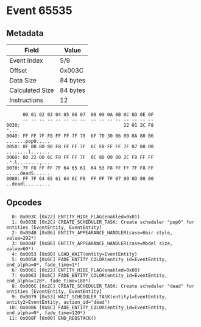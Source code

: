 # Event 65535

## Metadata

| Field           | Value    |
|-----------------|----------|
| Event Index     | 5/9      |
| Offset          | 0x003C   |
| Data Size       | 84 bytes |
| Calculated Size | 84 bytes |
| Instructions    | 12       |

```
      00 01 02 03 04 05 06 07  08 09 0A 0B 0C 0D 0E 0F
      -- -- -- -- -- -- -- --  -- -- -- -- -- -- -- --
0030:                                      22 01 2C F8              ".,.
0040: FF FF 7F F8 FF FF 7F 70  6F 70 30 B6 00 0A 80 B6  .......pop0.....
0050: 0F 0B 80 80 F8 FF FF 7F  6C F8 FF FF 7F 07 80 00  ........l.......
0060: 80 22 00 6C F8 FF FF 7F  0C 80 09 80 2C F8 FF FF  .".l........,...
0070: 7F F8 FF FF 7F 64 65 61  64 53 F8 FF FF 7F F8 FF  .....deadS......
0080: FF 7F 64 65 61 64 6C F8  FF FF 7F 07 80 0D 80 00  ..deadl.........
```

## Opcodes

```
  0: 0x003C [0x22] ENTITY_HIDE_FLAG(enabled=0x01)
  1: 0x003E [0x2C] CREATE_SCHEDULER_TASK: Create scheduler "pop0" for entities [EventEntity, EventEntity]
  2: 0x004B [0xB6] ENTITY_APPEARANCE_HANDLER(case=Hair style, value=292*)
  3: 0x004F [0xB6] ENTITY_APPEARANCE_HANDLER(case=Model size, value=60*)
  4: 0x0053 [0x80] LOAD_WAIT(entity=EventEntity)
  5: 0x0058 [0x6C] FADE_ENTITY_COLOR(entity_id=EventEntity, end_alpha=0*, fade_time=1*)
  6: 0x0061 [0x22] ENTITY_HIDE_FLAG(enabled=0x00)
  7: 0x0063 [0x6C] FADE_ENTITY_COLOR(entity_id=EventEntity, end_alpha=128*, fade_time=180*)
  8: 0x006C [0x2C] CREATE_SCHEDULER_TASK: Create scheduler "dead" for entities [EventEntity, EventEntity]
  9: 0x0079 [0x53] WAIT_SCHEDULER_TASK(entity1=EventEntity, entity2=EventEntity, action_id="dead")
 10: 0x0086 [0x6C] FADE_ENTITY_COLOR(entity_id=EventEntity, end_alpha=0*, fade_time=120*)
 11: 0x008F [0x00] END_REQSTACK()
```
